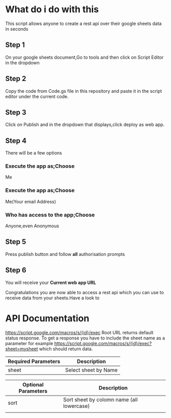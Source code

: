 # What do i do with this
This script allows anyone to create a rest api over their google sheets data in seconds
## Step 1
On your google sheets document,Go to tools and then click on Script Editor in the dropdown

## Step 2
Copy the code from Code.gs file in this repository and paste it in the script editor under the current code.

## Step 3
Click on Publish and in the dropdown that displays,click deploy as web app.

## Step 4
There will be a few options
### Execute the app as;Choose
Me
### Execute the app as;Choose
Me(Your email Address)
### Who has access to the app;Choose
Anyone,even Anonymous

## Step 5
Press publish button and follow **all** authorisation prompts

## Step 6
You will receive your **Current web app URL**

Congratulations you are now able to access a rest api which you can use to receive data from your sheets.Have a look to

# API Documentation

https://script.google.com/macros/s/{id}/exec Root URL returns default status response.
To get a response you have to include the sheet name as a parameter for example
https://script.google.com/macros/s/{id}/exec?sheet=mysheet
which should return data.


| Required Parameters | Description                               |
|---------------------|-------------------------------------------|
| sheet               | Select sheet by Name                      |


| Optional Parameters | Description                               |
|---------------------|-------------------------------------------|
| sort                | Sort sheet by colomn name (all lowercase) |
|                     |                                           |
